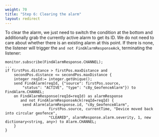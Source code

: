 ```yaml
---
weight: 70
title: "Step 6: Clearing the alarm"
layout: redirect
---
```

To clear the alarm, we just need to switch the condition at the bottom and additionally grab the currently active alarm to get its ID. We do not need to care about whether there is an existing alarm at this point. If there is none, the listener will trigger the `and not FindAlarmResponseAck`, terminating the listener:

	monitor.subscribe(FindAlarmResponse.CHANNEL);
	...
	if firstPos.distance > firstPos.maxDistance and
		secondPos.distance <= secondPos.maxDistance {
		integer reqId:= integer.getUnique();
		send FindAlarm(reqId, {"source": firstPos.source, 
			"status": "ACTIVE", "type": "c8y_GeofenceAlarm"}) to FindAlarm.CHANNEL;
		on FindAlarmResponse(reqId=reqId) as alarmResponse
		   and not FindAlarmResponseAck(reqId=reqId) {
			send Alarm(alarmResponse.id, "c8y_GeofenceAlarm",
						firstPos.source, currentTime, "Device moved back into circular geofence",
						"CLEARED", alarmResponse.alarm.severity, 1, new dictionary<string, any>) to Alarm.CHANNEL;
		}
	}

